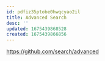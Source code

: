 ```yaml
---
id: pdfiz35ptobe0hwqcyao2il
title: Advanced Search
desc: ''
updated: 1675439868528
created: 1675439866856
---
```


https://github.com/search/advanced